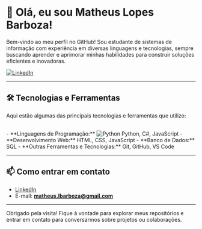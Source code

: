 # 👋 Olá, eu sou Matheus Lopes Barboza!

Bem-vindo ao meu perfil no GitHub! Sou estudante de sistemas de informação com experiência em diversas linguagens e tecnologias, sempre buscando aprender e aprimorar minhas habilidades para construir soluções eficientes e inovadoras.

[![LinkedIn](https://img.shields.io/badge/-LinkedIn-blue?style=flat&logo=linkedin&logoColor=white)](https://www.linkedin.com/in/matheus-lopes-515675219/)

---

## 🛠 Tecnologias e Ferramentas

Aqui estão algumas das principais tecnologias e ferramentas que utilizo:

<div style="dispplay: inline_block"><br/>
- **Linguagens de Programação:** <img align="center "alt="Python" src="https://img.shields.io/badge/Python-3776AB?style=for-the-badge&logo=python&logoColor=white"/> Python, C#, JavaScript
- **Desenvolvimento Web:** HTML, CSS, JavaScript
- **Banco de Dados:** SQL
- **Outras Ferramentas e Tecnologias:** Git, GitHub, VS Code

---


## 📫 Como entrar em contato

- [LinkedIn](https://www.linkedin.com/in/matheus-lopes-515675219/)
- E-mail: **matheus.lbarboza@gmail.com**

---

Obrigado pela visita! Fique à vontade para explorar meus repositórios e entrar em contato para conversarmos sobre projetos ou colaborações.
